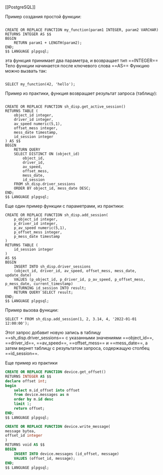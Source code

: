 [[PostgreSQL]]

Пример создания простой функции:
```postgresql

CREATE OR REPLACE FUNCTION my_function(param1 INTEGER, param2 VARCHAR) RETURNS INTEGER AS $$
BEGIN
	RETURN param1 + LENGTH(param2);
END;
$$ LANGUAGE plpgsql;

```
эта функция принимает два параметра, и возвращает тип ==INTEGER==
Тело функции начинается после ключевого слова ==AS== 
Функцию можно вызвать так:
```PostgreSQL

SELECT my_function(42, 'hello');
```

Пример из практики, функция возвращает результат запроса (таблицу):
```PostgreSQL

CREATE OR REPLACE FUNCTION sh_disp.get_active_session() 
RETURNS TABLE (
	object_id integer,
	driver_id integer,
	av_speed numeric(5,1),
	offset_mess integer,
	mess_date timestamp,
	id_session integer
) AS $$
BEGIN
	RETURN QUERY 
	SELECT DISTINCT ON (object_id)
		object_id,
		driver_id,
		av_speed,
		offset_mess,
		mess_date,
		id_session
	FROM sh_disp.driver_sessions
	ORDER BY object_id, mess_date DESC;
END;
$$ LANGUAGE plpgsql;
```

Еще один пример функции с параметрами, из практики:
```PostgreSQL
CREATE OR REPLACE FUNCTION sh_disp.add_session(
	p_object_id integer,
	p_driver_id integer,
	p_av_speed numeric(5,1),
	p_offset_mess integer,
	p_mess_date timestamp
)
RETURNS TABLE (
	id_session integer
)
AS $$
BEGIN
	INSERT INTO sh_disp.driver_sessions
	(object_id, driver_id, av_speed, offset_mess, mess_date, update_date)
	VALUES (p_object_id, p_driver_id, p_av_speed, p_offset_mess, p_mess_date, current_timestamp)
	RETURNING id_session INTO result;
	RETURN QUERY SELECT result;
END;
$$ LANGUAGE plpgsql;
```

Пример вызова функции:
```PostgreSQL
SELECT * FROM sh_disp.add_session(1, 2, 3.14, 4, '2022-01-01 12:00:00');
```
Этот запрос добавит новую запись в таблицу ==sh_disp.driver_sessions== с указанными значениями ==object_id==, ==driver_id==, ==av_speed==, ==offset_mess== и ==mess_date==, а затем вернет таблицу с результатом запроса, содержащую столбец ==id_session==.

Еще пример из практики
```sql
CREATE OR REPLACE FUNCTION device.get_offset()
RETURNS INTEGER AS $$
declare offset int;
begin
	select m.id_offset into offset
	from device.messages as m
	order by m.id desc
	limit 1;
	return offset;
END;
$$ LANGUAGE plpgsql;
```

```sql
CREATE OR REPLACE FUNCTION device.write_message(
message bytea,
offset_id integer
)
RETURNS void AS $$
BEGIN
	INSERT INTO device.messages (id_offset, message)
	VALUES (offset_id, message);
END;
$$ LANGUAGE plpgsql;
```